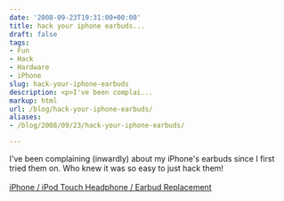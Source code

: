 ```yaml
---
date: '2008-09-23T19:31:00+00:00'
title: hack your iphone earbuds...
draft: false
tags:
- Fun
- Hack
- Hardware
- iPhone
slug: hack-your-iphone-earbuds
description: <p>I've been complai...
markup: html
url: /blog/hack-your-iphone-earbuds/
aliases:
- /blog/2008/09/23/hack-your-iphone-earbuds/

---
```


<p>I've been complaining (inwardly) about my iPhone's earbuds since I first tried them on.  Who knew it was so easy to just hack them!<br /><br /><a href="http://www.youtube.com/watch?v=yLzs5aHv3jI">iPhone / iPod Touch Headphone / Earbud Replacement</a><br /><br /><br /></p><div class="blogger-post-footer"><img width='1' height='1' src='https://blogger.googleusercontent.com/tracker/4123748873183487963-2694001442361173820?l=bradmontgomery.blogspot.com' alt='' /></div>